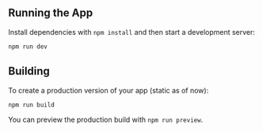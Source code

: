 ## Running the App

Install dependencies with `npm install` and then start a development server:

```bash
npm run dev
```

## Building

To create a production version of your app (static as of now):

```bash
npm run build
```

You can preview the production build with `npm run preview`.

